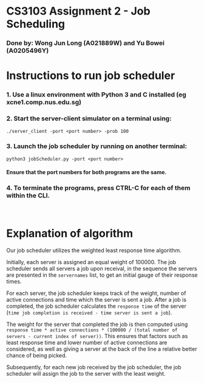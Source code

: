 # CS3103 Assignment 2 - Job Scheduling
### Done by: Wong Jun Long (A021889W) and Yu Bowei (A0205496Y)

# Instructions to run job scheduler
### 1. Use a linux environment with Python 3 and C installed (eg xcne1.comp.nus.edu.sg)
### 2. Start the server-client simulator on a terminal using:
`./server_client -port <port number> -prob 100`
### 3. Launch the job scheduler by running on another terminal:
`python3 jobScheduler.py -port <port number>`
#### Ensure that the port numbers for both programs are the same.
### 4. To terminate the programs, press CTRL-C for each of them within the CLI.

</br>

# Explanation of algorithm
Our job scheduler utilizes the weighted least response time algorithm. 

Initially, each server is assigned an equal weight of 100000. The job scheduler sends all servers a job upon receival, in the sequence the servers are presented in the `servernames` list, to get an initial gauge of their response times. 

For each server, the job scheduler keeps track of the weight, number of active connections and time which the server is sent a job. After a job is completed, the job scheduler calculates the `response time` of the server (`time job completion is received - time server is sent a job`). 

The weight for the server that completed the job is then computed using `response time * active connections * (100000 / (total number of servers - current index of server))`. This ensures that factors such as least response time and lower number of active connections are considered, as well as giving a server at the back of the line a relative better chance of being picked.

Subsequently, for each new job received by the job scheduler, the job scheduler will assign the job to the server with the least weight. 
